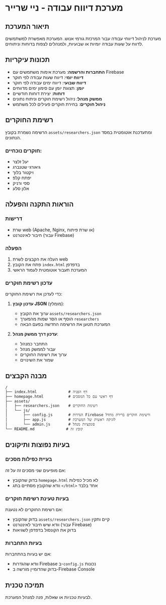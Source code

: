 # מערכת דיווח עבודה - ניי שרייר

## תיאור המערכת
מערכת לניהול דיווחי עבודה עבור המרכזת גורמי אנוש. המערכת מאפשרת למשתמשים לדווח על שעות עבודה יומיות או שבועיות, ולמנהלים לצפות בדוחות וניתוחים.

## תכונות עיקריות
- **התחברות והרשמה**: מערכת אימות משתמשים עם Firebase
- **דיווח יומי**: דיווח שעות עבודה לפי חוקר
- **דיווח שבועי**: דיווח ימים עבודה לפי חוקר
- **יומן**: תצוגת יומן עם סימון ימים מדווחים
- **דוחות**: יצירת דוחות חודשיים
- **ממשק מנהל**: ניהול רשימת חוקרים וניתוח נתונים
- **ניהול חוקרים**: בחירת חוקרים פעילים לכל משתמש

## רשימת החוקרים
הרשימה נשמרת בקובץ `assets/researchers.json` ומתעדכנת אוטומטית במסד הנתונים.

### חוקרים נוכחיים:
- יעל זלצר
- גיאורגי שטנברג
- ויקטור בלוך
- יפתח קלפ
- ספי ורניק
- אלון סלע

## הוראות התקנה והפעלה

### דרישות
- שרת web (Apache, Nginx, או שרת פיתוח)
- חיבור לאינטרנט (עבור Firebase)

### הפעלה
1. העלה את הקבצים לשרת web
2. פתח את הקובץ `index.html` בדפדפן
3. המערכת תעבור אוטומטית לעמוד הראשי

### עדכון רשימת חוקרים
כדי לעדכן את רשימת החוקרים:

1. **עדכון קובץ JSON** (מומלץ):
   - ערוך את הקובץ `assets/researchers.json`
   - הוסף או הסר שמות מהמערך `researchers`
   - המערכת תטען את הרשימה החדשה בפעם הבאה

2. **עדכון דרך ממשק מנהל**:
   - התחבר כמנהל
   - עבור לממשק מנהל
   - ערוך את רשימת החוקרים
   - שמור את השינויים

## מבנה הקבצים
```
/
├── index.html              # דף הפניה
├── homepage.html           # דף ראשי עם כל המסכים
├── assets/
│   ├── researchers.json    # רשימת החוקרים
│   └── js/
│       ├── config.js       # הגדרות Firebase ורשימת חוקרים ברירת מחדל
│       ├── app.js          # לוגיקה ראשית של המערכת
│       └── admin.js        # פונקציות מנהל
└── README.md              # קובץ זה
```

## בעיות נפוצות ותיקונים

### בעיית כפילות מסכים
אם מופיעים שני מסכים זה על זה:
- בדוק שהקובץ `homepage.html` לא מכיל כפילות
- וודא שהקובץ מסתיים בתג `</html>` אחד בלבד

### בעיות טעינת רשימת חוקרים
אם רשימת החוקרים לא נטענת:
- בדוק שהקובץ `assets/researchers.json` קיים ותקין
- וודא שיש חיבור לאינטרנט (עבור Firebase)
- בדוק את הקונסול בדפדפן לשגיאות

### בעיות התחברות
אם יש בעיות בהתחברות:
- וודא שהגדרות Firebase ב-`config.js` נכונות
- בדוק שהדומיין מורשה ב-Firebase Console

## תמיכה טכנית
לבעיות טכניות או שאלות, פנה למנהל המערכת.